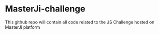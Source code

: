 # MasterJi-challenge
This github repo will contain all code related to the JS Challenge hosted on MasterJi platform
